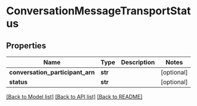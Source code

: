 # ConversationMessageTransportStatus

## Properties
Name | Type | Description | Notes
------------ | ------------- | ------------- | -------------
**conversation_participant_arn** | **str** |  | [optional] 
**status** | **str** |  | [optional] 

[[Back to Model list]](../README.md#documentation-for-models) [[Back to API list]](../README.md#documentation-for-api-endpoints) [[Back to README]](../README.md)


